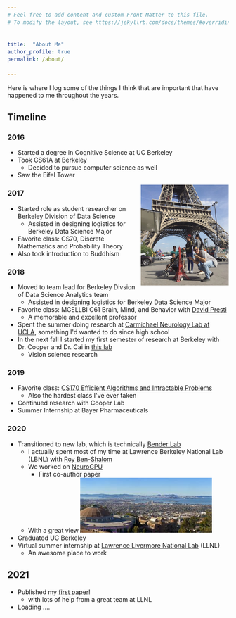 ```yaml
---
# Feel free to add content and custom Front Matter to this file.
# To modify the layout, see https://jekyllrb.com/docs/themes/#overriding-theme-defaults


title:  "About Me"
author_profile: true
permalink: /about/

---
```



Here is where I log some of the things I think that are important that have happened to me throughout the years.

## Timeline

### 2016 
   - Started a degree in Cognitive Science at UC Berkeley
   - Took CS61A at Berkeley
      - Decided to pursue computer science as well
   - Saw the Eifel Tower 

   
   <img src="/eifel.jpg" alt="drawing" width="200" align="right"/>


### 2017
   - Started role as student researcher on Berkeley Division of Data Science
      - Assisted in designing logistics for Berkeley Data Science Major
   - Favorite class: CS70, Discrete Mathematics and Probability Theory
   - Also took introduction to Buddhism

### 2018
   - Moved to team lead for Berkeley Divsion of Data Science Analytics team
      - Assisted in designing logistics for Berkeley Data Science Major
   - Favorite class: MCELLBI C61 Brain, Mind, and Behavior with [David Presti](http://mcb.berkeley.edu/labs2/presti/content/home)
      - A memorable and excellent professor
   - Spent the summer doing research at [Carmichael Neurology Lab at UCLA](https://carmichaellab.neurology.ucla.edu/), something I'd wanted to do since high school
   - In the next fall I started my first semester of research at Berkeley with Dr. Cooper and Dr. Cai in [this lab](http://www.emilyacooper.org/people.html)
      - Vision science research
      
### 2019
   - Favorite class: [CS170 Efficient Algorithms and Intractable Problems](https://cs170.org/)
      - Also the hardest class I've ever taken
   - Continued research with Cooper Lab
   - Summer Internship at Bayer Pharmaceuticals

### 2020
   - Transitioned to new lab, which is technically [Bender Lab](https://benderlab.ucsf.edu/home)
      - I actually spent most of my time at Lawrence Berkeley National Lab (LBNL) with [Roy Ben-Shalom](https://twitter.com/roybensh?lang=en)
      - We worked on [NeuroGPU](https://www.biorxiv.org/content/10.1101/727560v1)
          - First co-author paper
      - With a great view <img src="/lbnl.jpeg" alt="drawing" width="300" />
   - Graduated UC Berkeley
   - Virtual summer internship at [Lawrence Livermore National Lab](https://www.llnl.gov/) (LLNL)
      - An awesome place to work
  

## 2021
   - Published my [first paper](https://dl.acm.org/doi/abs/10.1145/3447555.3466588)!
      - with lots of help from a great team at LLNL 
   - Loading ....

      



   




